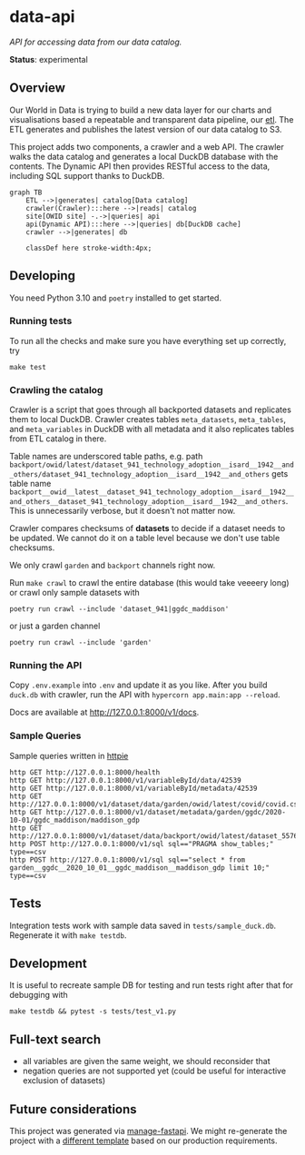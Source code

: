 # data-api

_API for accessing data from our data catalog._

**Status**: experimental

## Overview

Our World in Data is trying to build a new data layer for our charts and visualisations based a repeatable and transparent data pipeline, our [etl](https://github.org/owid/etl). The ETL generates and publishes the latest version of our data catalog to S3.

This project adds two components, a crawler and a web API. The crawler walks the data catalog and generates a local DuckDB database with the contents. The Dynamic API then provides RESTful access to the data, including SQL support thanks to DuckDB.

```mermaid
graph TB
    ETL -->|generates| catalog[Data catalog]
    crawler(Crawler):::here -->|reads| catalog
    site[OWID site] -.->|queries| api
    api(Dynamic API):::here -->|queries| db[DuckDB cache]
    crawler -->|generates| db

    classDef here stroke-width:4px;
```

## Developing

You need Python 3.10 and `poetry` installed to get started.

### Running tests

To run all the checks and make sure you have everything set up correctly, try

```
make test
```

### Crawling the catalog

Crawler is a script that goes through all backported datasets and replicates them to local DuckDB. Crawler creates tables `meta_datasets`, `meta_tables`, and `meta_variables` in DuckDB with all metadata and it also replicates tables from ETL catalog in there.

Table names are underscored table paths, e.g. path `backport/owid/latest/dataset_941_technology_adoption__isard__1942__and_others/dataset_941_technology_adoption__isard__1942__and_others` gets table name `backport__owid__latest__dataset_941_technology_adoption__isard__1942__and_others__dataset_941_technology_adoption__isard__1942__and_others`. This is unnecessarily verbose, but it doesn't not matter now.

Crawler compares checksums of **datasets** to decide if a dataset needs to be updated. We cannot do it on a table level because we don't use table checksums.

We only crawl `garden` and `backport` channels right now.

Run `make crawl` to crawl the entire database (this would take veeeery long) or crawl only sample datasets with

```
poetry run crawl --include 'dataset_941|ggdc_maddison'
```

or just a garden channel

```
poetry run crawl --include 'garden'
```

### Running the API

Copy `.env.example` into `.env` and update it as you like. After you build `duck.db` with crawler, run the API with `hypercorn app.main:app --reload`.

Docs are available at http://127.0.0.1:8000/v1/docs.

### Sample Queries

Sample queries written in [httpie](https://httpie.io/)

```
http GET http://127.0.0.1:8000/health
http GET http://127.0.0.1:8000/v1/variableById/data/42539
http GET http://127.0.0.1:8000/v1/variableById/metadata/42539
http GET http://127.0.0.1:8000/v1/dataset/data/garden/owid/latest/covid/covid.csv
http GET http://127.0.0.1:8000/v1/dataset/metadata/garden/ggdc/2020-10-01/ggdc_maddison/maddison_gdp
http GET http://127.0.0.1:8000/v1/dataset/data/backport/owid/latest/dataset_5576_ggdc_maddison__2020_10_01/dataset_5576_ggdc_maddison__2020_10_01.feather
http POST http://127.0.0.1:8000/v1/sql sql=="PRAGMA show_tables;" type==csv
http POST http://127.0.0.1:8000/v1/sql sql=="select * from garden__ggdc__2020_10_01__ggdc_maddison__maddison_gdp limit 10;" type==csv
```

## Tests

Integration tests work with sample data saved in `tests/sample_duck.db`. Regenerate it with `make testdb`.

## Development

It is useful to recreate sample DB for testing and run tests right after that for debugging with

```
make testdb && pytest -s tests/test_v1.py
```

## Full-text search

- all variables are given the same weight, we should reconsider that
- negation queries are not supported yet (could be useful for interactive exclusion of datasets)

## Future considerations

This project was generated via [manage-fastapi](https://ycd.github.io/manage-fastapi/). We might re-generate the project with a [different template](https://fastapi.tiangolo.com/advanced/templates/) based on our production requirements.
